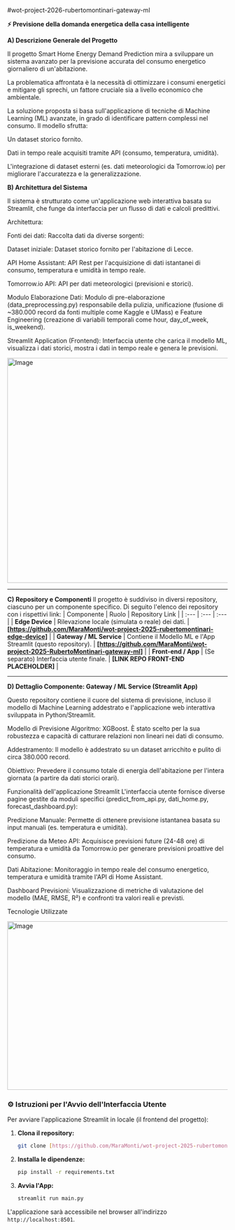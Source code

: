 #wot-project-2026-rubertomontinari-gateway-ml

**⚡ **Previsione della domanda energetica della casa intelligente****


**A) Descrizione Generale del Progetto**

Il progetto Smart Home Energy Demand Prediction mira a sviluppare un sistema avanzato per la previsione accurata del consumo energetico giornaliero di un'abitazione.

La problematica affrontata è la necessità di ottimizzare i consumi energetici e mitigare gli sprechi, un fattore cruciale sia a livello economico che ambientale.

La soluzione proposta si basa sull'applicazione di tecniche di Machine Learning (ML) avanzate, in grado di identificare pattern complessi nel consumo. Il modello sfrutta:

Un dataset storico fornito.

Dati in tempo reale acquisiti tramite API (consumo, temperatura, umidità).

L'integrazione di dataset esterni (es. dati meteorologici da Tomorrow.io) per migliorare l'accuratezza e la generalizzazione.

**B) Architettura del Sistema**

Il sistema è strutturato come un'applicazione web interattiva basata su Streamlit, che funge da interfaccia per un flusso di dati e calcoli predittivi.

Architettura:

Fonti dei dati: Raccolta dati da diverse sorgenti:

Dataset iniziale: Dataset storico fornito per l'abitazione di Lecce.

API Home Assistant: API Rest per l'acquisizione di dati istantanei di consumo, temperatura e umidità in tempo reale.

Tomorrow.io API: API per dati meteorologici (previsioni e storici).

Modulo Elaborazione Dati: Modulo di pre-elaborazione (data_preprocessing.py) responsabile della pulizia, unificazione (fusione di ~380.000 record da fonti multiple come Kaggle e UMass) e Feature Engineering (creazione di variabili temporali come hour, day_of_week, is_weekend).

Streamlit Application (Frontend): Interfaccia utente che carica il modello ML, visualizza i dati storici, mostra i dati in tempo reale e genera le previsioni.


<img width="877" height="514" alt="Image" src="https://github.com/user-attachments/assets/a774f1ff-40f4-4569-bb08-25405fbea028" />

---

**C) Repository e Componenti**
Il progetto è suddiviso in diversi repository, ciascuno per un componente specifico. Di seguito l'elenco dei repository con i rispettivi link:
| Componente | Ruolo | Repository Link |
| :--- | :--- | :--- |
| **Edge Device** | Rilevazione locale (simulata o reale) dei dati. | **[https://github.com/MaraMonti/wot-project-2025-rubertomontinari-edge-device]** |
| **Gateway / ML Service** | Contiene il Modello ML e l'App Streamlit (questo repository). | **[https://github.com/MaraMonti/wot-project-2025-RubertoMontinari-gateway-ml]** |
| **Front-end / App** | (Se separato) Interfaccia utente finale. | **[LINK REPO FRONT-END PLACEHOLDER]** |



---

 **D) Dettaglio Componente: Gateway / ML Service (Streamlit App)**

Questo repository contiene il cuore del sistema di previsione, incluso il modello di Machine Learning addestrato e l'applicazione web interattiva sviluppata in Python/Streamlit.

Modello di Previsione
Algoritmo: XGBoost. È stato scelto per la sua robustezza e capacità di catturare relazioni non lineari nei dati di consumo.

Addestramento: Il modello è addestrato su un dataset arricchito e pulito di circa 380.000 record.

Obiettivo: Prevedere il consumo totale di energia dell'abitazione per l'intera giornata (a partire da dati storici orari).

Funzionalità dell'applicazione Streamlit
L'interfaccia utente fornisce diverse pagine gestite da moduli specifici (predict_from_api.py, dati_home.py, forecast_dashboard.py):

Predizione Manuale: Permette di ottenere previsione istantanea basata su input manuali (es. temperatura e umidità).

Predizione da Meteo API: Acquisisce previsioni future (24-48 ore) di temperatura e umidità da Tomorrow.io per generare previsioni proattive del consumo.

Dati Abitazione: Monitoraggio in tempo reale del consumo energetico, temperatura e umidità tramite l'API di Home Assistant.

Dashboard Previsioni: Visualizzazione di metriche di valutazione del modello (MAE, RMSE, R²) e confronti tra valori reali e previsti.

Tecnologie Utilizzate

<img width="888" height="385" alt="Image" src="https://github.com/user-attachments/assets/954e7f44-052c-4ed4-bc7e-f3b4f946caa7" />


### ⚙️ Istruzioni per l'Avvio dell'Interfaccia Utente

Per avviare l'applicazione Streamlit in locale (il frontend del progetto):

1.  **Clona il repository:**
    ```bash
    git clone [https://github.com/MaraMonti/wot-project-2025-rubertomontinari-gateway-ml]
    ```
2.  **Installa le dipendenze:** 
    ```bash
    pip install -r requirements.txt
    ```
3.  **Avvia l'App:**
    ```bash
    streamlit run main.py
    ```
L'applicazione sarà accessibile nel browser all'indirizzo `http://localhost:8501`.
